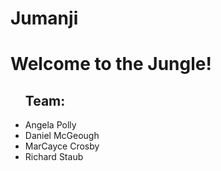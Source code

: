 # Jumanji
<h1>Welcome to the Jungle!</h1>
<ul><h2>Team:</h2>
  <li>Angela Polly</li>
  <li>Daniel McGeough</li>
  <li>MarCayce Crosby</li>
  <li>Richard Staub</li>
</ul>
